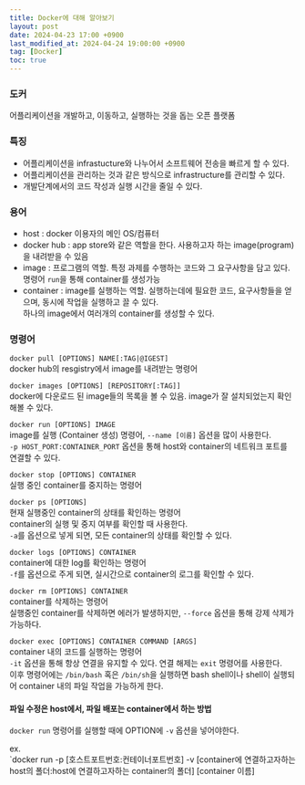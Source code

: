 ```yaml
---
title: Docker에 대해 알아보기
layout: post
date: 2024-04-23 17:00 +0900
last_modified_at: 2024-04-24 19:00:00 +0900
tag: [Docker]
toc: true
---
```


### 도커

어플리케이션을 개발하고, 이동하고, 실행하는 것을 돕는 오픈 플랫폼

### 특징

- 어플리케이션을 infrastucture와 나누어서 소프트웨어 전송을 빠르게 할 수 있다.
- 어플리케이션을 관리하는 것과 같은 방식으로 infrastructure를 관리할 수 있다.
- 개발단계에서의 코드 작성과 실행 시간을 줄일 수 있다.

### 용어

- host : docker 이용자의 메인 OS/컴퓨터
- docker hub : app store와 같은 역할을 한다. 사용하고자 하는 image(program)을 내려받을 수 있음
- image : 프로그램의 역할. 특정 과제를 수행하는 코드와 그 요구사항을 담고 있다. 명령어 `run`을 통해 container를 생성가능
- container : image를 실행하는 역할. 실행하는데에 필요한 코드, 요구사항들을 얻으며, 동시에 작업을 실행하고 끌 수 있다.<br>
하나의 image에서 여러개의 container를 생성할 수 있다.

### 명령어

`docker pull [OPTIONS] NAME[:TAG|@IGEST]`<br>
docker hub의 resgistry에서 image를 내려받는 명령어

`docker images [OPTIONS] [REPOSITORY[:TAG]]`<br>
docker에 다운로드 된 image들의 목록을 볼 수 있음. image가 잘 설치되었는지 확인해볼 수 있다.

`docker run [OPTIONS] IMAGE`<br>
image를 실행 (Container 생성) 명령어, `--name [이름]` 옵션을 많이 사용한다.<br>
`-p HOST_PORT:CONTAINER_PORT` 옵션을 통해 host와 container의 네트워크 포트를 연결할 수 있다.

`docker stop [OPTIONS] CONTAINER`<br>
실행 중인 container를 중지하는 명령어

`docker ps [OPTIONS]`<br>
현재 실행중인 container의 상태를 확인하는 명령어<br>container의 실행 및 중지 여부를 확인할 때 사용한다.<br>`-a`를 옵션으로 넣게 되면, 모든 container의 상태를 확인할 수 있다.

`docker logs [OPTIONS] CONTAINER`<br>
container에 대한 log를 확인하는 명령어<br>
`-f`를 옵션으로 주게 되면, 실시간으로 container의 로그를 확인할 수 있다.

`docker rm [OPTIONS] CONTAINER`<br>
container를 삭제하는 명령어<br>
실행중인 container를 삭제하면 에러가 발생하지만, `--force` 옵션을 통해 강제 삭제가 가능하다.

`docker exec [OPTIONS] CONTAINER COMMAND [ARGS]`<br>
container 내의 코드를 실행하는 명령어<br>
`-it` 옵션을 통해 항상 연결을 유지할 수 있다. 연결 해제는 `exit` 명령어를 사용한다.<br>
이후 명령어에는 `/bin/bash` 혹은 `/bin/sh`을 실행하면 bash shell이나 shell이 실행되어 container 내의 파일 작업을 가능하게 한다.

#### 파일 수정은 host에서, 파일 배포는 container에서 하는 방법

`docker run` 명령어를 실행할 때에 OPTION에 `-v` 옵션을 넣어야한다.

ex.<br>
`docker run -p [호스트포트번호:컨테이너포트번호] -v [container에 연결하고자하는 host의 폴더:host에 연결하고자하는 container의 폴더] [container 이름]